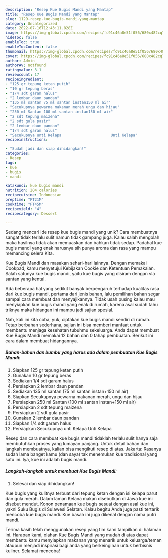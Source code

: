 ```yaml
---
description: "Resep Kue Bugis Mandi yang Mantap"
title: "Resep Kue Bugis Mandi yang Mantap"
slug: 1129-resep-kue-bugis-mandi-yang-mantap
category: Uncategorized
date: 2022-07-16T12:43:11.828Z
image: https://img-global.cpcdn.com/recipes/fc91c46a8e51f056/680x482cq70/kue-bugis-mandi-foto-resep-utama.jpg
hideToc: false
enableToc: true
enableTocContent: false
thumbnail: https://img-global.cpcdn.com/recipes/fc91c46a8e51f056/680x482cq70/kue-bugis-mandi-foto-resep-utama.jpg
cover: https://img-global.cpcdn.com/recipes/fc91c46a8e51f056/680x482cq70/kue-bugis-mandi-foto-resep-utama.jpg
author: Admin
authorAv: notfound
ratingvalue: 3.1
reviewcount: 17
recipeingredient:
- "125 gr tepung ketan putih"
- "10 gr tepung beras"
- "1/4 sdt garam halus"
- "2 lembar daun pandan"
- "135 ml santan 75 ml santan instan150 ml air"
- "Secukupnya pewarna makanan merah ungu dan hijau"
- "250 ml Santan 100 ml santan instan150 ml air"
- "2 sdt tepung maizena"
- "2 sdt gula pasir"
- "2 lembar daun pandan"
- "1/4 sdt garam halus"
- "Secukupnya unti Kelapa                      Unti Kelapa"
recipeinstructions:

- "Sudah jadi dan siap dihidangkan!"
categories:
- Resep
tags:
- kue
- bugis
- mandi

katakunci: kue bugis mandi 
nutrition: 204 calories
recipecuisine: Indonesian
preptime: "PT21M"
cooktime: "PT45M"
recipeyield: "4"
recipecategory: Dessert

---
```





Sedang mencari ide resep kue bugis mandi yang unik? Cara membuatnya sangat tidak terlalu sulit namun tidak gampang juga. Kalau salah mengolah maka hasilnya tidak akan memuaskan dan bahkan tidak sedap. Padahal kue bugis mandi yang enak harusnya sih punya aroma dan rasa yang mampu memancing selera Kita.





Kue Bugis Mandi dan masakan sehari-hari lainnya. Dengan memakai Cookpad, kamu menyetujui Kebijakan Cookie dan Ketentuan Pemakaian. Salah satunya kue bugis mandi, yaitu kue bugis yang disiram dengan vla santan yang kental.

Ada beberapa hal yang sedikit banyak berpengaruh terhadap kualitas rasa dari kue bugis mandi, pertama dari jenis bahan, lalu pemilihan bahan segar sampai cara membuat dan menyajikannya. Tidak usah pusing kalau mau menyiapkan kue bugis mandi yang enak di rumah, karena asal sudah tahu triknya maka hidangan ini mampu jadi sajian spesial.






Nah, kali ini kita coba, yuk, ciptakan kue bugis mandi sendiri di rumah. Tetap berbahan sederhana, sajian ini bisa memberi manfaat untuk membantu menjaga kesehatan tubuhmu sekeluarga. Anda dapat membuat Kue Bugis Mandi memakai 12 bahan dan 0 tahap pembuatan. Berikut ini cara dalam membuat hidangannya.

<!--inarticleads1-->

##### Bahan-bahan dan bumbu yang harus ada dalam pembuatan Kue Bugis Mandi:

1. Siapkan 125 gr tepung ketan putih
1. Gunakan 10 gr tepung beras
1. Sediakan 1/4 sdt garam halus
1. Persiapkan 2 lembar daun pandan
1. Sediakan 135 ml santan (75 ml santan instan+150 ml air)
1. Siapkan Secukupnya pewarna makanan merah, ungu dan hijau
1. Persiapkan 250 ml Santan (100 ml santan instan+150 ml air)
1. Persiapkan 2 sdt tepung maizena
1. Persiapkan 2 sdt gula pasir
1. Gunakan 2 lembar daun pandan
1. Siapkan 1/4 sdt garam halus
1. Persiapkan Secukupnya unti Kelapa                      Unti Kelapa


Resep dan cara membuat kue bugis mandi tidaklah terlalu sulit hanya saja membutuhkan proses yang lumayan panjang. Untuk detail bahan dan langkah membuatnya, kalian bisa mengikuti resep di atas. Jakarta: Rasanya sudah lama banget kamu (dan saya) tak menemukan kue tradisional yang satu ini. Iya, kue ini adalah bugis mandi. 

<!--inarticleads2-->

##### Langkah-langkah untuk membuat Kue Bugis Mandi:


1. Selesai dan siap dihidangkan!

Kue bugis yang kulitnya terbuat dari tepung ketan dengan isi kelapa parut dan gula merah. Dalam laman Kelana makan disebutkan di Jawa kue ini disebut mendut. Konon penamaan kue bugis sesuai dengan asal kue ini, yakni Suku Bugis di Sulawesi Selatan. Kalau begitu Anda juga pasti tertarik mencoba kue bugis mandi. Kue basah ini juga dikenal dengan nama putri mandi. 

Terima kasih telah menggunakan resep yang tim kami tampilkan di halaman ini. Harapan kami, olahan Kue Bugis Mandi yang mudah di atas dapat membantu kamu menyiapkan makanan yang menarik untuk keluarga/teman ataupun menjadi inspirasi bagi anda yang berkeinginan untuk berbisnis kuliner. Selamat mencoba!
